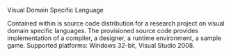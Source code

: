 Visual Domain Specific Language

Contained within is source code distribution for a research project on 
visual domain specific languages. The provisioned source code provides 
implementation of a compiler, a designer, a runtime environment, a sample
game. Supported platforms: Windows 32-bit, Visual Studio 2008.
